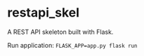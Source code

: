 # restapi_skel

A REST API skeleton built with Flask.

Run application:
`FLASK_APP=app.py flask run`
